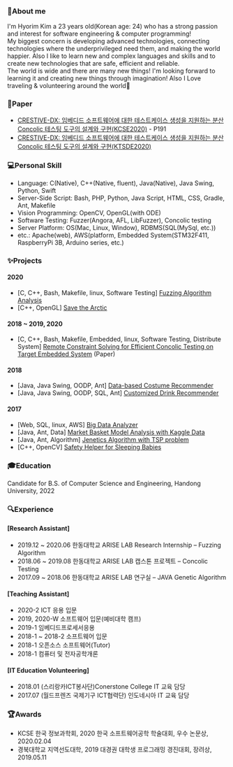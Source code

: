 ### 👋About me 
I'm Hyorim Kim a 23 years old(Korean age: 24) who has a strong passion and interest for software engineering & computer programming!    
My biggest concern is developing advanced technologies, connecting technologies where the underprivileged need them, and making the world happier.
Also I like to learn new and complex languages and skills and to create new technologies that are safe, efficient and reliable.    
The world is wide and there are many new things!
I'm looking forward to learning it and creating new things through imagination!
Also I Love traveling & volunteering around the world:green_heart:

### :page_facing_up:Paper
- [CRESTIVE-DX: 임베디드 소프트웨어에 대한 테스트케이스 생성을 지원하는 분산 Concolic 테스팅 도구의 설계와 구현(KCSE2020)](http://sigsoft.or.kr/wp-content/plugins/uploadingdownloading-non-latin-filename/download.php?id=2506) - P191
- [CRESTIVE-DX: 임베디드 소프트웨어에 대한 테스트케이스 생성을 지원하는 분산 Concolic 테스팅 도구의 설계와 구현(KTSDE2020)](https://www.kci.go.kr/kciportal/ci/sereArticleSearch/ciSereArtiView.kci?sereArticleSearchBean.artiId=ART002615965)

### :computer:Personal Skill
- Language: C(Native), C++(Native, fluent), Java(Native), Java Swing, Python, Swift
- Server-Side Script: Bash, PHP, Python, Java Script, HTML, CSS, Gradle, Ant, Makefile
- Vision Programming: OpenCV, OpenGL(with ODE)
- Software Testing: Fuzzer(Angora, AFL, LibFuzzer), Concolic testing
- Server Platform: OS(Mac, Linux, Window), RDBMS(SQL(MySql, etc.))
- etc.: Apache(web), AWS(platform, Embedded System(STM32F411, RaspberryPi 3B, Arduino series, etc.)

### :sparkles:Projects
#### 2020
- [C, C++, Bash, Makefile, linux, Software Testing] [Fuzzing Algorithm Analysis](https://github.com/Hyorm/RA_fuzzing)
- [C++, OpenGL] [Save the Arctic](https://github.com/Hyorm/Save_the_Arctic)
#### 2018 ~ 2019, 2020
- [C, C++, Bash, Makefile, Embedded, linux, Software Testing, Distribute System] [Remote Constraint Solving for Efficient Concolic Testing on Target Embedded System](https://github.com/LeemHyeRin/CREST-MI-for-Raspberrypi) (Paper)
#### 2018
- [Java, Java Swing, OODP, Ant] [Data-based Costume Recommender](https://github.com/Hyorm/CLTRec_18)
- [Java, Java Swing, OODP, SQL, Ant] [Customized Drink Recommender](https://github.com/Hyorm/CDR)

#### 2017
- [Web, SQL, linux, AWS] [Big Data Analyzer](https://github.com/Hyorm/Web)
- [Java, Ant, Data] [Market Basket Model Analysis with Kaggle Data](https://github.com/Hyorm/MBMAKD)
- [Java, Ant, Algorithm] [Jenetics Algorithm with TSP problem](https://github.com/Hyorm/TSP_Genetics)
- [C++, OpenCV] [Safety Helper for Sleeping Babies](https://github.com/Hyorm/Safety_Helper_for_Sleeping_Babies)

### :mortar_board:Education
Candidate for B.S. of Computer Science and Engineering, Handong University, 2022

### :mag:Experience
#### [Research Assistant]
- 2019.12 ~ 2020.06 한동대학교 ARISE LAB Research Internship – Fuzzing Algorithm<br>
- 2018.06 ~ 2019.08 한동대학교 ARISE LAB 캡스톤 프로젝트 – Concolic Testing<br>
- 2017.09 ~ 2018.06 한동대학교 ARISE LAB 연구실 – JAVA Genetic Algorithm<br>

#### [Teaching Assistant]
- 2020-2 ICT 응용 입문<br>
- 2019, 2020-W 소프트웨어 입문(예비대학 캠프)
- 2019-1 임베디드프로세서응용<br>
- 2018-1 ~ 2018-2 소프트웨어 입문<br>
- 2018-1 오픈소스 소프트웨어(Tutor)<br>
- 2018-1 컴퓨터 및 전자공학개론<br>

#### [IT Education Volunteering]
- 2018.01 (스리랑카ICT봉사단)Conerstone College IT 교육 담당<br>
- 2017.07 (월드프렌즈 국제기구 ICT협력단) 인도네시아 IT 교육 담당<br>

### :trophy:Awards
- KCSE 한국 정보과학회, 2020 한국 소프트웨어공학 학술대회, 우수 논문상, 2020.02.04<br>
- 경북대학교 지역선도대학, 2019 대경권 대학생 프로그래밍 경진대회, 장려상, 2019.05.11<br>
